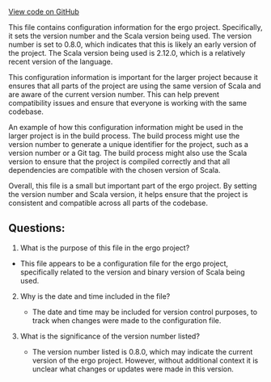 [View code on GitHub](https://github.com/ergoplatform/ergo/target/streams/_global/assemblyOption/_global/streams/assembly/7483be3c7d694513ca894e577302ac6511b9f08b_1e6f1e745bf6d3c34d1e2ab150653306069aaf34_da39a3ee5e6b4b0d3255bfef95601890afd80709/scala-java8-compat.properties)

This file contains configuration information for the ergo project. Specifically, it sets the version number and the Scala version being used. The version number is set to 0.8.0, which indicates that this is likely an early version of the project. The Scala version being used is 2.12.0, which is a relatively recent version of the language.

This configuration information is important for the larger project because it ensures that all parts of the project are using the same version of Scala and are aware of the current version number. This can help prevent compatibility issues and ensure that everyone is working with the same codebase.

An example of how this configuration information might be used in the larger project is in the build process. The build process might use the version number to generate a unique identifier for the project, such as a version number or a Git tag. The build process might also use the Scala version to ensure that the project is compiled correctly and that all dependencies are compatible with the chosen version of Scala.

Overall, this file is a small but important part of the ergo project. By setting the version number and Scala version, it helps ensure that the project is consistent and compatible across all parts of the codebase.
## Questions: 
 1. What is the purpose of this file in the ergo project?
   - This file appears to be a configuration file for the ergo project, specifically related to the version and binary version of Scala being used.

2. Why is the date and time included in the file?
   - The date and time may be included for version control purposes, to track when changes were made to the configuration file.

3. What is the significance of the version number listed?
   - The version number listed is 0.8.0, which may indicate the current version of the ergo project. However, without additional context it is unclear what changes or updates were made in this version.